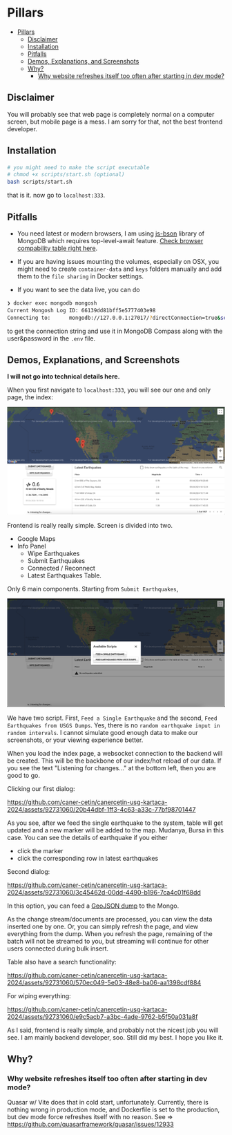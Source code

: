 # Pillars

- [Pillars](#pillars)
  - [Disclaimer](#disclaimer)
  - [Installation](#installation)
  - [Pitfalls](#pitfalls)
  - [Demos, Explanations, and Screenshots](#demos-explanations-and-screenshots)
  - [Why?](#why)
    - [Why website refreshes itself too often after starting in dev mode?](#why-website-refreshes-itself-too-often-after-starting-in-dev-mode)


## Disclaimer

You will probably see that web page is completely normal on a computer screen, but mobile page is a mess. I am sorry for that, not the best frontend developer. 

## Installation

```bash
# you might need to make the script executable
# chmod +x scripts/start.sh (optional)
bash scripts/start.sh
```

that is it. now go to `localhost:333`. 

## Pitfalls 

- You need latest or modern browsers, I am using [js-bson](https://github.com/mongodb/js-bson) library of MongoDB which requires top-level-await feature. [Check browser compability table right here](https://caniuse.com/?search=top%20level%20await).

- If you are having issues mounting the volumes, especially on OSX, you might need to create `container-data` and `keys` folders manually and add them to the `file sharing` in Docker settings.

- If you want to see the data live, you can do 

```bash
❯ docker exec mongodb mongosh
Current Mongosh Log ID:	66139dd81bff5e5777403e98
Connecting to:		mongodb://127.0.0.1:27017/?directConnection=true&serverSelectionTimeoutMS=2000&appName=mongosh+2.2.2
``` 

to get the connection string and use it in MongoDB Compass along with the user&password in the `.env` file.

## Demos, Explanations, and Screenshots

**I will not go into technical details here.**

When you first navigate to `localhost:333`, you will see our one and only page, the index:

![alt text](./examples/image.png)

Frontend is really really simple. Screen is divided into two. 

- Google Maps
- Info Panel
  - Wipe Earthquakes
  - Submit Earthquakes
  - Connected / Reconnect
  - Latest Earthquakes Table.

Only 6 main components. Starting from `Submit Earthquakes`,

![alt text](./examples/image-2.png)

We have two script. First, `Feed a Single Earthquake` and the second, `Feed Earthquakes from USGS Dumps`. Yes, there is no `random earthquake input in random intervals`. I cannot simulate good enough data to make our screenshots, or your viewing experience better.  

When you load the index page, a websocket connection to the backend will be created. This will be the backbone of our index/hot reload of our data. If you see the text "Listening for changes..." at the bottom left, then you are good to go.

Clicking our first dialog:

https://github.com/caner-cetin/canercetin-usg-kartaca-2024/assets/92731060/20b44dbf-1ff3-4c63-a33c-77bf98701447

As you see, after we feed the single earthquake to the system, table will get updated and a new marker will be added to the map. Mudanya, Bursa in this case. You can see the details of earthquake if you either

- click the marker
- click the corresponding row in latest earthquakes

Second dialog:


https://github.com/caner-cetin/canercetin-usg-kartaca-2024/assets/92731060/3c45462d-00dd-4490-b196-7ca4c01f68dd


In this option, you can feed a [GeoJSON dump](https://earthquake.usgs.gov/earthquakes/feed/v1.0/geojson.php) to the Mongo.

As the change stream/documents are processed, you can view the data inserted one by one. Or, you can simply refresh the page, and view everything from the dump. When you refresh the page, remaining of the batch will not be streamed to you, but streaming will continue for other users connected during bulk insert. 

Table also have a search functionality:


https://github.com/caner-cetin/canercetin-usg-kartaca-2024/assets/92731060/570ec049-5e03-48e8-ba06-aa1398cdf884


For wiping everything:


https://github.com/caner-cetin/canercetin-usg-kartaca-2024/assets/92731060/e9c5acb7-a3bc-4ade-9762-b5f50a031a8f

As I said, frontend is really simple, and probably not the nicest job you will see. I am mainly backend developer, soo. Still did my best. I hope you like it.


## Why?

### Why website refreshes itself too often after starting in dev mode?

Quasar w/ Vite does that in cold start, unfortunately. Currently, there is nothing wrong in production mode, and Dockerfile is set to the production, but dev mode force refreshes itself with no reason. See => https://github.com/quasarframework/quasar/issues/12933

